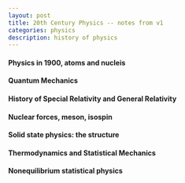 ```yaml
---
layout: post
title: 20th Century Physics -- notes from v1
categories: physics
description: history of physics
---
```


#### Physics in 1900, atoms and nucleis

#### Quantum Mechanics

#### History of Special Relativity and General Relativity

#### Nuclear forces, meson, isospin

#### Solid state physics: the structure

#### Thermodynamics and Statistical Mechanics

#### Nonequilibrium statistical physics
